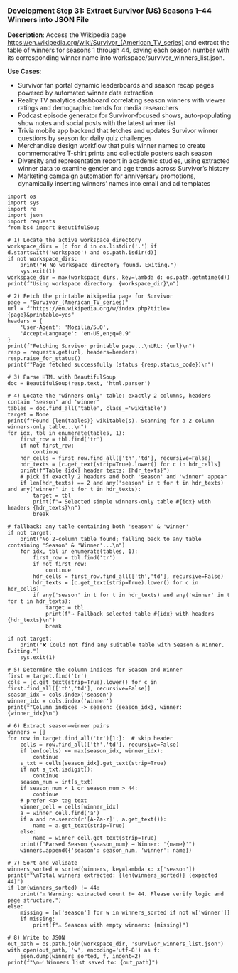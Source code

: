 ### Development Step 31: Extract Survivor (US) Seasons 1–44 Winners into JSON File

**Description**: Access the Wikipedia page https://en.wikipedia.org/wiki/Survivor_(American_TV_series) and extract the table of winners for seasons 1 through 44, saving each season number with its corresponding winner name into workspace/survivor_winners_list.json.

**Use Cases**:
- Survivor fan portal dynamic leaderboards and season recap pages powered by automated winner data extraction
- Reality TV analytics dashboard correlating season winners with viewer ratings and demographic trends for media researchers
- Podcast episode generator for Survivor-focused shows, auto-populating show notes and social posts with the latest winner list
- Trivia mobile app backend that fetches and updates Survivor winner questions by season for daily quiz challenges
- Merchandise design workflow that pulls winner names to create commemorative T-shirt prints and collectible posters each season
- Diversity and representation report in academic studies, using extracted winner data to examine gender and age trends across Survivor’s history
- Marketing campaign automation for anniversary promotions, dynamically inserting winners’ names into email and ad templates

```
import os
import sys
import re
import json
import requests
from bs4 import BeautifulSoup

# 1) Locate the active workspace directory
workspace_dirs = [d for d in os.listdir('.') if d.startswith('workspace') and os.path.isdir(d)]
if not workspace_dirs:
    print("❌ No workspace directory found. Exiting.")
    sys.exit(1)
workspace_dir = max(workspace_dirs, key=lambda d: os.path.getmtime(d))
print(f"Using workspace directory: {workspace_dir}\n")

# 2) Fetch the printable Wikipedia page for Survivor
page = "Survivor_(American_TV_series)"
url = f"https://en.wikipedia.org/w/index.php?title={page}&printable=yes"
headers = {
    'User-Agent': 'Mozilla/5.0',
    'Accept-Language': 'en-US,en;q=0.9'
}
print(f"Fetching Survivor printable page...\nURL: {url}\n")
resp = requests.get(url, headers=headers)
resp.raise_for_status()
print(f"Page fetched successfully (status {resp.status_code})\n")

# 3) Parse HTML with BeautifulSoup
doc = BeautifulSoup(resp.text, 'html.parser')

# 4) Locate the "winners-only" table: exactly 2 columns, headers contain 'season' and 'winner'
tables = doc.find_all('table', class_='wikitable')
target = None
print(f"Found {len(tables)} wikitable(s). Scanning for a 2-column winners-only table...\n")
for idx, tbl in enumerate(tables, 1):
    first_row = tbl.find('tr')
    if not first_row:
        continue
    hdr_cells = first_row.find_all(['th','td'], recursive=False)
    hdr_texts = [c.get_text(strip=True).lower() for c in hdr_cells]
    print(f"Table {idx} header texts: {hdr_texts}")
    # pick if exactly 2 headers and both 'season' and 'winner' appear
    if len(hdr_texts) == 2 and any('season' in t for t in hdr_texts) and any('winner' in t for t in hdr_texts):
        target = tbl
        print(f"→ Selected simple winners-only table #{idx} with headers {hdr_texts}\n")
        break

# fallback: any table containing both 'season' & 'winner'
if not target:
    print("No 2-column table found; falling back to any table containing 'Season' & 'Winner'...\n")
    for idx, tbl in enumerate(tables, 1):
        first_row = tbl.find('tr')
        if not first_row:
            continue
        hdr_cells = first_row.find_all(['th','td'], recursive=False)
        hdr_texts = [c.get_text(strip=True).lower() for c in hdr_cells]
        if any('season' in t for t in hdr_texts) and any('winner' in t for t in hdr_texts):
            target = tbl
            print(f"→ Fallback selected table #{idx} with headers {hdr_texts}\n")
            break

if not target:
    print("❌ Could not find any suitable table with Season & Winner. Exiting.")
    sys.exit(1)

# 5) Determine the column indices for Season and Winner
first = target.find('tr')
cols = [c.get_text(strip=True).lower() for c in first.find_all(['th','td'], recursive=False)]
season_idx = cols.index('season')
winner_idx = cols.index('winner')
print(f"Column indices -> season: {season_idx}, winner: {winner_idx}\n")

# 6) Extract season→winner pairs
winners = []
for row in target.find_all('tr')[1:]:  # skip header
    cells = row.find_all(['th','td'], recursive=False)
    if len(cells) <= max(season_idx, winner_idx):
        continue
    s_txt = cells[season_idx].get_text(strip=True)
    if not s_txt.isdigit():
        continue
    season_num = int(s_txt)
    if season_num < 1 or season_num > 44:
        continue
    # prefer <a> tag text
    winner_cell = cells[winner_idx]
    a = winner_cell.find('a')
    if a and re.search(r'[A-Za-z]', a.get_text()):
        name = a.get_text(strip=True)
    else:
        name = winner_cell.get_text(strip=True)
    print(f"Parsed Season {season_num} → Winner: '{name}'")
    winners.append({'season': season_num, 'winner': name})

# 7) Sort and validate
winners_sorted = sorted(winners, key=lambda x: x['season'])
print(f"\nTotal winners extracted: {len(winners_sorted)} (expected 44)")
if len(winners_sorted) != 44:
    print("⚠️ Warning: extracted count != 44. Please verify logic and page structure.")
else:
    missing = [w['season'] for w in winners_sorted if not w['winner']]
    if missing:
        print(f"⚠️ Seasons with empty winners: {missing}")

# 8) Write to JSON
out_path = os.path.join(workspace_dir, 'survivor_winners_list.json')
with open(out_path, 'w', encoding='utf-8') as f:
    json.dump(winners_sorted, f, indent=2)
print(f"\n✅ Winners list saved to: {out_path}")

```